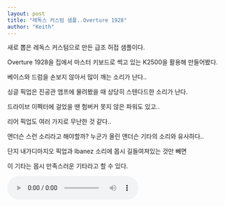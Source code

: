 ```yaml
---
layout: post
title: "레독스 커스텀 샘플..Overture 1928"
author: "Keith"
---
```


새로 뽑은 레독스 커스텀으로 만든 급조 허접 샘플이다.

Overture 1928을 집에서 마스터 키보드로 썩고 있는 K2500을 활용해 만들어봤다.

베이스와 드럼을 손보지 않아서 많이 깨는 소리가 난다..

싱글 픽업은 진공관 앰프에 물려봤을 때 상당히 스텐다드한 소리가 난다.

드라이브 이펙터에 걸었을 땐 험버커 못지 않은 파워도 있고..

리어 픽업도 여러 가지로 무난한 것 같다..

앤더슨 스런 소리라고 해야할까? 누군가 올린 앤더슨 기타의 소리와 유사하다..

단지 내가디마지오 픽업과 Ibanez 소리에 몹시 길들여져있는 것만 빼면

이 기타는 몹시 만족스러운 기타라고 할 수 있다.

<audio src="/assets/images/6d77153c2f89424618ac6df14e0e5b41.mp3" controls preload></audio>



